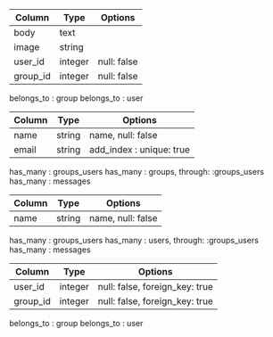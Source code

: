 
<!-- messagesテーブル -->
|Column|Type|Options|
|------|----|-------|
|body|text|
|image|string|
|user_id|integer|null: false|
|group_id|integer|null: false|
<!-- アソシエーション -->
belongs_to : group
belongs_to : user

<!-- usersテーブル -->
|Column|Type|Options|
|------|----|-------|
|name|string|name, null: false|
|email|string|add_index : unique: true|
<!-- アソシエーション -->
has_many : groups_users
has_many : groups, through: :groups_users
has_many : messages


<!-- groupsテーブル -->
|Column|Type|Options|
|------|----|-------|
|name|string|name, null: false|
<!-- アソシエーション -->
has_many : groups_users
has_many : users, through: :groups_users
has_many : messages


<!-- groups_usersテーブル -->
|Column|Type|Options|
|------|----|-------|
|user_id|integer|null: false, foreign_key: true|
|group_id|integer|null: false, foreign_key: true|
<!-- アソシエーション -->
belongs_to : group
belongs_to : user